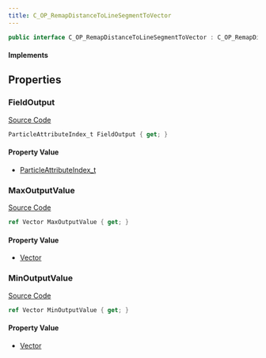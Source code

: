 ```yaml
---
title: C_OP_RemapDistanceToLineSegmentToVector
---
```


```csharp
public interface C_OP_RemapDistanceToLineSegmentToVector : C_OP_RemapDistanceToLineSegmentBase, CParticleFunctionOperator, CParticleFunction, ISchemaClass<CParticleFunction>, ISchemaClass<CParticleFunctionOperator>, ISchemaClass<C_OP_RemapDistanceToLineSegmentBase>, ISchemaClass<C_OP_RemapDistanceToLineSegmentToVector>, ISchemaField, ISchemaClass, INativeHandle
```

#### Implements

## Properties

### FieldOutput

[Source Code](https://github.com/swiftly-solution/swiftlys2/blob/main/managed/src/SwiftlyS2.Generated/Schemas/Interfaces/C_OP_RemapDistanceToLineSegmentToVector.cs#L17)

```csharp
ParticleAttributeIndex_t FieldOutput { get; }
```

#### Property Value

- [ParticleAttributeIndex_t](/docs/api/shared/schemadefinitions/particleattributeindex_t)

### MaxOutputValue

[Source Code](https://github.com/swiftly-solution/swiftlys2/blob/main/managed/src/SwiftlyS2.Generated/Schemas/Interfaces/C_OP_RemapDistanceToLineSegmentToVector.cs#L21)

```csharp
ref Vector MaxOutputValue { get; }
```

#### Property Value

- [Vector](/docs/api/shared/natives/vector)

### MinOutputValue

[Source Code](https://github.com/swiftly-solution/swiftlys2/blob/main/managed/src/SwiftlyS2.Generated/Schemas/Interfaces/C_OP_RemapDistanceToLineSegmentToVector.cs#L19)

```csharp
ref Vector MinOutputValue { get; }
```

#### Property Value

- [Vector](/docs/api/shared/natives/vector)

